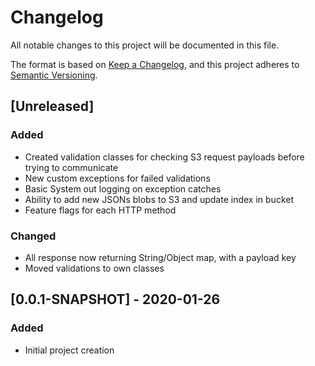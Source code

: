 # Changelog
All notable changes to this project will be documented in this file.

The format is based on [Keep a Changelog](https://keepachangelog.com/en/1.0.0/),
and this project adheres to [Semantic Versioning](https://semver.org/spec/v2.0.0.html).

## [Unreleased]
### Added
- Created validation classes for checking S3 request payloads before trying to communicate
- New custom exceptions for failed validations
- Basic System out logging on exception catches
- Ability to add new JSONs blobs to S3 and update index in bucket
- Feature flags for each HTTP method

### Changed
- All response now returning String/Object map, with a payload key
- Moved validations to own classes

## [0.0.1-SNAPSHOT] - 2020-01-26
### Added
- Initial project creation
